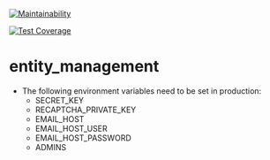 [![Maintainability](https://api.codeclimate.com/v1/badges/ac5adf3a92f288a22858/maintainability)](https://codeclimate.com/github/zypriafl/entity_management/maintainability)

[![Test Coverage](https://api.codeclimate.com/v1/badges/ac5adf3a92f288a22858/test_coverage)](https://codeclimate.com/github/zypriafl/entity_management/test_coverage)

# entity_management

* The following environment variables need to be set in production:
    * SECRET_KEY
    * RECAPTCHA_PRIVATE_KEY
    * EMAIL_HOST
    * EMAIL_HOST_USER
    * EMAIL_HOST_PASSWORD
    * ADMINS

